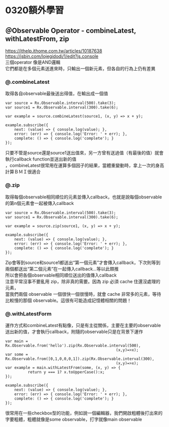 # 0320額外學習<br/>
## ＠Observable Operator - combineLatest, withLatestFrom, zip<br/>
https://ithelp.ithome.com.tw/articles/10187638<br/>
https://jsbin.com/lojegidodi/1/edit?js,console<br/>
三個operator 像是AND邏輯<br/>
它們都是在多個元素送進來時，只輸出一個新元素，但各自的行為上仍有差異<br/>
### @.combineLatest
取得各自observable最後送出得值，在輸出成一個值
```
var source = Rx.Observable.interval(500).take(3);
var source1 = Rx.Observable.interval(300).take(6);

var example = source.combineLatest(source1, (x, y) => x + y);

example.subscribe({
    next: (value) => { console.log(value); },
    error: (err) => { console.log('Error: ' + err); },
    complete: () => { console.log('complete'); }
});
```

只要不管是source還是source1送出值來，另一方曾有送過值（有最後的值）就會執行callback function並送出新的值<br/>
，combineLatest很常用在運算多個因子的結果，當體重變動時，拿上一次的身高計算ＢＭＩ很適合<br/>

### @.zip
取得每個observable相同順位的元素並傳入callback，也就是說每個observable<br/>
的第n個元素會一起被傳入callback<br/>
```
var source = Rx.Observable.interval(500).take(3);
var source1 = Rx.Observable.interval(300).take(6);

var example = source.zip(source1, (x, y) => x + y);

example.subscribe({
    next: (value) => { console.log(value); },
    error: (err) => { console.log('Error: ' + err); },
    complete: () => { console.log('complete'); }
});
```
Zip會等到source和source1都送出“第一個元素”才會傳入callback，下次則等到兩個都送出“第二個元素”在一起傳入callback...等以此類推<br/>
所以會把各個observable相同順位送出的值傳入callback<br/>
注意平常沒事不要亂用 zip，除非真的需要。因為 zip 必須 cache 住還沒處理的元素，<br/>
當我們兩個 observable 一個很快一個很慢時，就會 cache 非常多的元素，等待比較慢的那個 observable。這很有可能造成記憶體相關的問題！<br/>

### @.withLatestForm
運作方式和combineLatest有點像，只是有主從關係，主要在主要的observable送出新的值，才會執行callback，附隨的observable只是在背景下運作
```
var main = Rx.Observable.from('hello').zip(Rx.Observable.interval(500), 
                                                 (x,y)=>x);
var some = Rx.Observable.from([0,1,0,0,0,1]).zip(Rx.Observable.interval(300), 
                                                 (x,y)=>x);
var example = main.withLatestFrom(some, (x, y) => {
          return y === 1? x.toUpperCase():x;
});

example.subscribe({
    next: (value) => { console.log(value); },
    error: (err) => { console.log('Error: ' + err); },
    complete: () => { console.log('complete'); }
});
```
很常用在一些checkbox型的功能，例如說一個編輯器，我們開啟粗體後打出來的字要粗體，粗體就像是some observable，打字就像main observable
